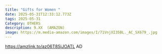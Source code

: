 ```yaml
---
title: "Gifts for Women "
date: 2025-05-31T12:33:12.773Z
tags: 2025-05-31
Category: OTHERS
description: 9.XX  (AMAZON)
image: https://m.media-amazon.com/images/I/71VnjXI35BL._AC_SX679_.jpg
---
```

https://amzlink.to/az06T8SjJOATL    AD